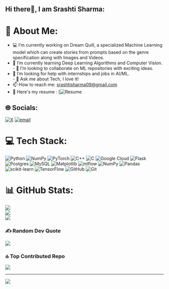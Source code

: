 ## Hi there👋, I am Srashti Sharma:

# 💫 About Me:
- 💻 I’m currently working on Dream Quill, a specialized Machine Learning model which can create stories from prompts based on the genre specification along with Images and Videos. <br>
- 🌱 I’m currently learning Deep Learning Algorithms and Computer Vision.<br>- 👯 I’m looking to collaborate on ML repositories with exciting ideas.<br>
- 🤔 I’m looking for help with internships and jobs in AI/ML.<br>- 💬 Ask me about Tech, I love it!<br>
- 📫 How to reach me: srashtisharma09@gmail.com<br>
- 📄 Here's my resume : [![Resume](https://drive.google.com/file/d/1WwNo0Z7DlJFFvWnzmP7PFlum5X9SU0a9/view?usp=sharing)


## 🌐 Socials:
[![X](https://img.shields.io/badge/X-black.svg?logo=X&logoColor=white)](https://x.com/@sharmasrashti38) [![email](https://img.shields.io/badge/Email-D14836?logo=gmail&logoColor=white)](mailto:srashtisharma09@gmail.com) 

# 💻 Tech Stack:
![Python](https://img.shields.io/badge/python-3670A0?style=flat&logo=python&logoColor=ffdd54) ![NumPy](https://img.shields.io/badge/numpy-%23013243.svg?style=flat&logo=numpy&logoColor=white) ![PyTorch](https://img.shields.io/badge/PyTorch-%23EE4C2C.svg?style=flat&logo=PyTorch&logoColor=white) ![C++](https://img.shields.io/badge/c++-%2300599C.svg?style=flat&logo=c%2B%2B&logoColor=white) ![C](https://img.shields.io/badge/c-%2300599C.svg?style=flat&logo=c&logoColor=white) ![Google Cloud](https://img.shields.io/badge/GoogleCloud-%234285F4.svg?style=flat&logo=google-cloud&logoColor=white) ![Flask](https://img.shields.io/badge/flask-%23000.svg?style=flat&logo=flask&logoColor=white) ![Postgres](https://img.shields.io/badge/postgres-%23316192.svg?style=flat&logo=postgresql&logoColor=white) ![MySQL](https://img.shields.io/badge/mysql-4479A1.svg?style=flat&logo=mysql&logoColor=white) ![Matplotlib](https://img.shields.io/badge/Matplotlib-%23ffffff.svg?style=flat&logo=Matplotlib&logoColor=black) ![mlflow](https://img.shields.io/badge/mlflow-%23d9ead3.svg?style=flat&logo=numpy&logoColor=blue) ![NumPy](https://img.shields.io/badge/numpy-%23013243.svg?style=flat&logo=numpy&logoColor=white) ![Pandas](https://img.shields.io/badge/pandas-%23150458.svg?style=flat&logo=pandas&logoColor=white) ![scikit-learn](https://img.shields.io/badge/scikit--learn-%23F7931E.svg?style=flat&logo=scikit-learn&logoColor=white) ![TensorFlow](https://img.shields.io/badge/TensorFlow-%23FF6F00.svg?style=flat&logo=TensorFlow&logoColor=white) ![GitHub](https://img.shields.io/badge/github-%23121011.svg?style=flat&logo=github&logoColor=white) ![Git](https://img.shields.io/badge/git-%23F05033.svg?style=flat&logo=git&logoColor=white)
# 📊 GitHub Stats:
![](https://github-readme-stats.vercel.app/api?username=Srashtisharma08&theme=tokyonight&hide_border=false&include_all_commits=false&count_private=false)<br/>
![](https://nirzak-streak-stats.vercel.app/?user=Srashtisharma08&theme=tokyonight&hide_border=false)<br/>
![](https://github-readme-stats.vercel.app/api/top-langs/?username=Srashtisharma08&theme=tokyonight&hide_border=false&include_all_commits=false&count_private=false&layout=compact)

### ✍️ Random Dev Quote
![](https://quotes-github-readme.vercel.app/api?type=horizontal&theme=radical)

### 🔝 Top Contributed Repo
![](https://github-contributor-stats.vercel.app/api?username=Srashtisharma08&limit=5&theme=tokyonight&combine_all_yearly_contributions=true)

---
[![](https://visitcount.itsvg.in/api?id=Srashtisharma08&icon=0&color=0)](https://visitcount.itsvg.in)

